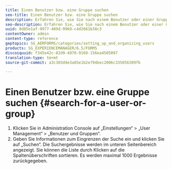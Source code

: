 ```yaml
---
title: Einen Benutzer bzw. eine Gruppe suchen
seo-title: Einen Benutzer bzw. eine Gruppe suchen
description: Erfahren Sie, wie Sie nach einem Benutzer oder einer Gruppe mit den User Management-Einstellungen in Administration Console suchen.
seo-description: Erfahren Sie, wie Sie nach einem Benutzer oder einer Gruppe mit den User Management-Einstellungen in Administration Console suchen.
uuid: 8d85e1af-9977-489d-9969-c4d2661b38c3
contentOwner: admin
content-type: reference
geptopics: SG_AEMFORMS/categories/setting_up_and_organizing_users
products: SG_EXPERIENCEMANAGER/6.5/FORMS
discoiquuid: f345e42c-82d9-4970-9169-156ea4505097
translation-type: tm+mt
source-git-commit: a3c303d4e3a85e1b2e794bec2006c335056309fb

---
```



# Einen Benutzer bzw. eine Gruppe suchen {#search-for-a-user-or-group}

1. Klicken Sie in Administration Console auf „Einstellungen“ > „User Management“ > „Benutzer und Gruppen“.
1. Geben Sie Informationen zum Eingrenzen der Suche ein und klicken Sie auf „Suchen“. Die Suchergebnisse werden im unteren Seitenbereich angezeigt. Sie können die Liste durch Klicken auf die Spaltenüberschriften sortieren. Es werden maximal 1000 Ergebnisse zurückgegeben.

